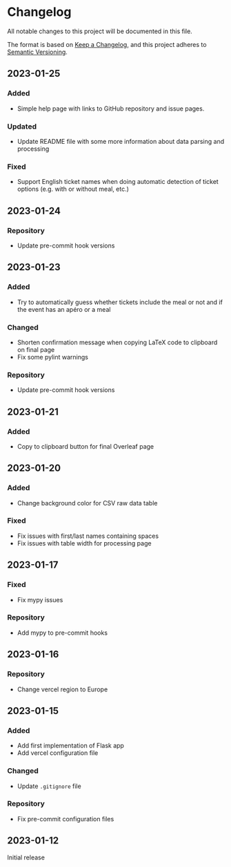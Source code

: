 # Changelog

All notable changes to this project will be documented in this file.

The format is based on [Keep a Changelog](https://keepachangelog.com/en/1.0.0/),
and this project adheres to [Semantic Versioning](https://semver.org/spec/v2.0.0.html).

## 2023-01-25

### Added

-   Simple help page with links to GitHub repository and issue pages.

### Updated

-   Update README file with some more information about data parsing and processing

### Fixed

-   Support English ticket names when doing automatic detection of ticket options (e.g. with or without meal, etc.)


## 2023-01-24

### Repository

-   Update pre-commit hook versions


## 2023-01-23

### Added

-   Try to automatically guess whether tickets include the meal or not and if the event has an apéro or a meal

### Changed

-   Shorten confirmation message when copying LaTeX code to clipboard on final page
-   Fix some pylint warnings

### Repository

-   Update pre-commit hook versions


## 2023-01-21

### Added

-   Copy to clipboard button for final Overleaf page


## 2023-01-20

### Added

-   Change background color for CSV raw data table

### Fixed

-   Fix issues with first/last names containing spaces
-   Fix issues with table width for processing page


## 2023-01-17

### Fixed

-   Fix mypy issues

### Repository

-   Add mypy to pre-commit hooks


## 2023-01-16

### Repository

-   Change vercel region to Europe


## 2023-01-15

### Added

-   Add first implementation of Flask app
-   Add vercel configuration file

### Changed

-   Update `.gitignore` file

### Repository

-   Fix pre-commit configuration files


## 2023-01-12

Initial release
